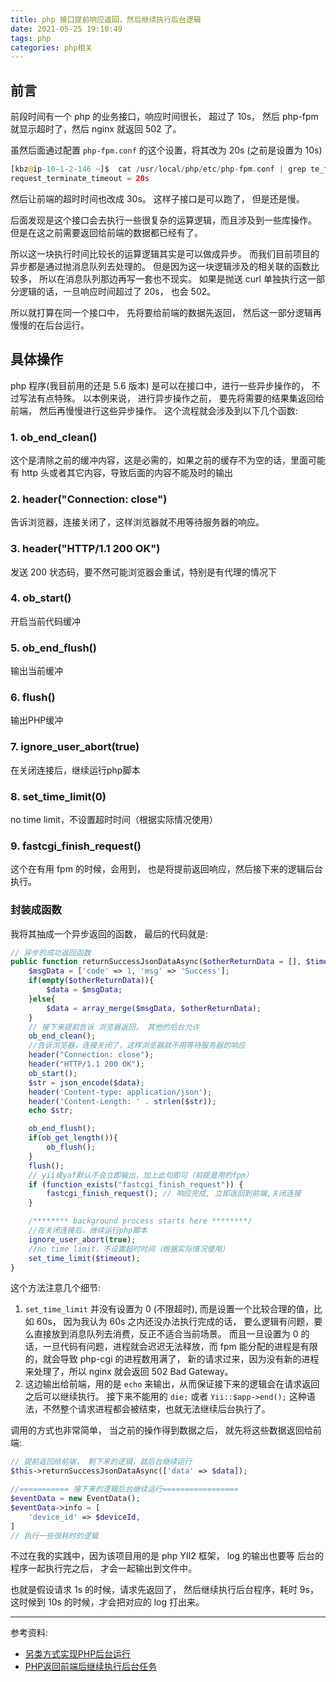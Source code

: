 ```yaml
---
title: php 接口提前响应返回，然后继续执行后台逻辑
date: 2021-05-25 19:10:49
tags: php
categories: php相关
---
```

## 前言
前段时间有一个 php 的业务接口，响应时间很长， 超过了 10s， 然后 php-fpm 就显示超时了，然后 nginx 就返回 502 了。

虽然后面通过配置 `php-fpm.conf` 的这个设置，将其改为 20s (之前是设置为 10s)
```php
[kbz@ip-10-1-2-146 ~]$  cat /usr/local/php/etc/php-fpm.conf | grep te_timeout
request_terminate_timeout = 20s
```

然后让前端的超时时间也改成 30s。 这样子接口是可以跑了， 但是还是慢。

后面发现是这个接口会去执行一些很复杂的运算逻辑，而且涉及到一些库操作。 但是在这之前需要返回给前端的数据都已经有了。

所以这一块执行时间比较长的运算逻辑其实是可以做成异步。 而我们目前项目的异步都是通过抛消息队列去处理的。 但是因为这一块逻辑涉及的相关联的函数比较多， 所以在消息队列那边再写一套也不现实。 如果是抛送 curl 单独执行这一部分逻辑的话，一旦响应时间超过了 20s， 也会 502。
<!--more-->
所以就打算在同一个接口中， 先将要给前端的数据先返回， 然后这一部分逻辑再慢慢的在后台运行。

## 具体操作
php 程序(我目前用的还是 5.6 版本) 是可以在接口中，进行一些异步操作的， 不过写法有点特殊。 以本例来说， 进行异步操作之前， 要先将需要的结果集返回给前端， 然后再慢慢进行这些异步操作。 这个流程就会涉及到以下几个函数:

### 1. ob_end_clean()
这个是清除之前的缓冲内容，这是必需的，如果之前的缓存不为空的话，里面可能有 http 头或者其它内容，导致后面的内容不能及时的输出

### 2. header("Connection: close")
告诉浏览器，连接关闭了，这样浏览器就不用等待服务器的响应。

### 3. header("HTTP/1.1 200 OK")
发送 200 状态码，要不然可能浏览器会重试，特别是有代理的情况下

### 4. ob_start()
开启当前代码缓冲

### 5. ob_end_flush()
输出当前缓冲

### 6. flush()
输出PHP缓冲

### 7. ignore_user_abort(true)
在关闭连接后，继续运行php脚本

### 8. set_time_limit(0)
no time limit，不设置超时时间（根据实际情况使用）

### 9. fastcgi_finish_request()
这个在有用 fpm 的时候，会用到， 也是将提前返回响应，然后接下来的逻辑后台执行。

### 封装成函数
我将其抽成一个异步返回的函数， 最后的代码就是:
```php
// 异步的成功返回函数
public function returnSuccessJsonDataAsync($otherReturnData = [], $timeout = 60){
    $msgData = ['code' => 1, 'msg' => 'Success'];
    if(empty($otherReturnData)){
        $data = $msgData;
    }else{
        $data = array_merge($msgData, $otherReturnData);
    }
    // 接下来提前告诉 浏览器返回， 其他的后台允许
    ob_end_clean();
    //告诉浏览器，连接关闭了，这样浏览器就不用等待服务器的响应
    header("Connection: close");
    header("HTTP/1.1 200 OK");
    ob_start();
    $str = json_encode($data);
    header('Content-type: application/json');
    header('Content-Length: ' . strlen($str));
    echo $str;

    ob_end_flush();
    if(ob_get_length()){
        ob_flush();
    }
    flush();
    // yii或yaf默认不会立即输出，加上此句即可（前提是用的fpm）
    if (function_exists("fastcgi_finish_request")) {
        fastcgi_finish_request(); // 响应完成, 立即返回到前端,关闭连接
    }

    /******** background process starts here ********/
    //在关闭连接后，继续运行php脚本
    ignore_user_abort(true);
    //no time limit，不设置超时时间（根据实际情况使用）
    set_time_limit($timeout);
}
```

这个方法注意几个细节:
1. `set_time_limit` 并没有设置为 0 (不限超时), 而是设置一个比较合理的值，比如 60s， 因为我认为 60s 之内还没办法执行完成的话， 要么逻辑有问题，要么直接放到消息队列去消费，反正不适合当前场景。 而且一旦设置为 0 的话，一旦代码有问题，进程就会迟迟无法释放，而 fpm 能分配的进程是有限的，就会导致 php-cgi 的进程数用满了， 新的请求过来，因为没有新的进程来处理了，所以 nginx 就会返回 502 Bad Gateway。
2. 这边输出给前端，用的是 `echo` 来输出，从而保证接下来的逻辑会在请求返回之后可以继续执行。 接下来不能用的 `die;`  或者 `Yii::$app->end();` 这种语法，不然整个请求进程都会被结束，也就无法继续后台执行了。

调用的方式也非常简单， 当之前的操作得到数据之后， 就先将这些数据返回给前端:
```php
// 提前返回给前端， 剩下来的逻辑，就后台继续运行
$this->returnSuccessJsonDataAsync(['data' => $data]);

//=========== 接下来的逻辑后台继续运行=================
$eventData = new EventData();
$eventData->info = [
    'device_id' => $deviceId,
]
// 执行一些很耗时的逻辑
```

不过在我的实践中，因为该项目用的是 php YII2 框架， log 的输出也要等 后台的程序一起执行完之后， 才会一起输出到文件中。

也就是假设请求 1s 的时候，请求先返回了， 然后继续执行后台程序，耗时 9s， 这时候到 10s 的时候，才会把对应的 log 打出来。


---

参考资料:
- [另类方式实现PHP后台运行](https://zhuanlan.zhihu.com/p/56455344)
- [PHP返回前端后继续执行后台任务](https://ranjuan.cn/php-run-background/)





